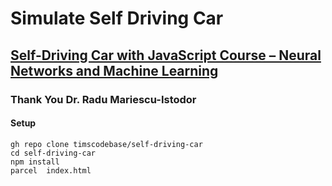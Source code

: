 # Simulate Self Driving Car

## [Self-Driving Car with JavaScript Course – Neural Networks and Machine Learning](https://www.youtube.com/watch?v=Rs#rAxEsAvI)

### Thank You Dr. Radu Mariescu-Istodor

#### Setup

```shell
gh repo clone timscodebase/self-driving-car
cd self-driving-car
npm install
parcel  index.html
```
